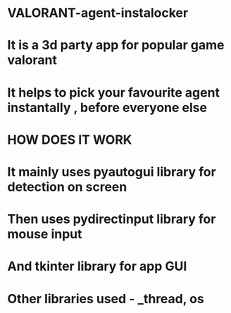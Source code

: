 # VALORANT-agent-instalocker
# It is a 3d party app for popular game valorant 
# It helps to pick your favourite agent instantally , before everyone else
#         HOW DOES IT WORK             #
# It mainly uses pyautogui library for detection on screen
# Then uses pydirectinput library for mouse input 
# And tkinter library for app GUI 
# Other libraries used - _thread, os

